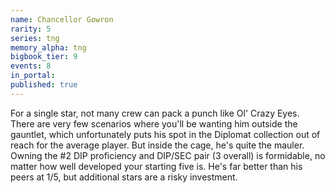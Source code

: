 ```yaml
---
name: Chancellor Gowron
rarity: 5
series: tng
memory_alpha: tng
bigbook_tier: 9
events: 8
in_portal:
published: true
---
```


For a single star, not many crew can pack a punch like Ol' Crazy Eyes. There are very few scenarios where you'll be wanting him outside the gauntlet, which unfortunately puts his spot in the Diplomat collection out of reach for the average player. But inside the cage, he's quite the mauler. Owning the #2 DIP proficiency and DIP/SEC pair (3 overall) is formidable, no matter how well developed your starting five is. He's far better than his peers at 1/5, but additional stars are a risky investment.
